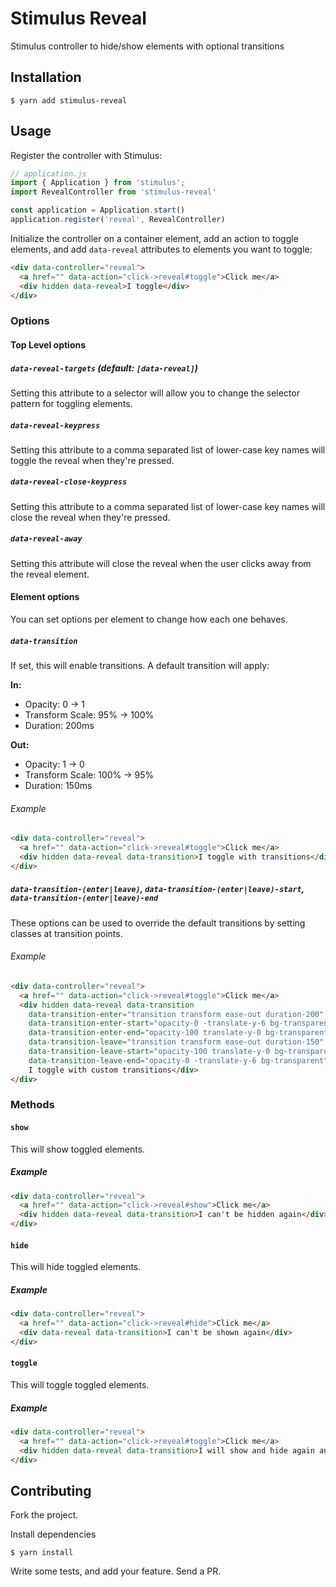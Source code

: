 # Stimulus Reveal

Stimulus controller to hide/show elements with optional transitions

## Installation

```shell
$ yarn add stimulus-reveal
```

## Usage

Register the controller with Stimulus:

```javascript
// application.js
import { Application } from 'stimulus';
import RevealController from 'stimulus-reveal'

const application = Application.start()
application.register('reveal', RevealController)
```

Initialize the controller on a container element, add an action to toggle elements, and add `data-reveal` attributes to elements you want to toggle:

```html
<div data-controller="reveal">
  <a href="" data-action="click->reveal#toggle">Click me</a>
  <div hidden data-reveal>I toggle</div>
</div>
```


### Options

#### Top Level options

##### `data-reveal-targets` (default: `[data-reveal]`)
Setting this attribute to a selector will allow you to change the selector pattern for toggling elements.

##### `data-reveal-keypress`
Setting this attribute to a comma separated list of lower-case key names will toggle the reveal when they're pressed.

##### `data-reveal-close-keypress`
Setting this attribute to a comma separated list of lower-case key names will close the reveal when they're pressed.

##### `data-reveal-away`
Setting this attribute will close the reveal when the user clicks away from the reveal element.

#### Element options

You can set options per element to change how each one behaves.

##### `data-transition`
If set, this will enable transitions. A default transition will apply:

**In:**
- Opacity: 0 -> 1
- Transform Scale: 95% -> 100%
- Duration: 200ms

**Out:**
- Opacity: 1 -> 0
- Transform Scale: 100% -> 95%
- Duration: 150ms

###### Example

```html
<div data-controller="reveal">
  <a href="" data-action="click->reveal#toggle">Click me</a>
  <div hidden data-reveal data-transition>I toggle with transitions</div>
</div>
```

##### `data-transition-(enter|leave)`, `data-transition-(enter|leave)-start`, `data-transition-(enter|leave)-end`
These options can be used to override the default transitions by setting classes at transition points.

###### Example

```html
<div data-controller="reveal">
  <a href="" data-action="click->reveal#toggle">Click me</a>
  <div hidden data-reveal data-transition
    data-transition-enter="transition transform ease-out duration-200"
    data-transition-enter-start="opacity-0 -translate-y-6 bg-transparent"
    data-transition-enter-end="opacity-100 translate-y-0 bg-transparent"
    data-transition-leave="transition transform ease-out duration-150"
    data-transition-leave-start="opacity-100 translate-y-0 bg-transparent"
    data-transition-leave-end="opacity-0 -translate-y-6 bg-transparent">
    I toggle with custom transitions</div>
</div>
```


### Methods

#### `show`

This will show toggled elements.

##### Example

```html
<div data-controller="reveal">
  <a href="" data-action="click->reveal#show">Click me</a>
  <div hidden data-reveal data-transition>I can't be hidden again</div>
</div>
```

#### `hide`

This will hide toggled elements.

##### Example

```html
<div data-controller="reveal">
  <a href="" data-action="click->reveal#hide">Click me</a>
  <div data-reveal data-transition>I can't be shown again</div>
</div>
```

#### `toggle`

This will toggle toggled elements.

##### Example

```html
<div data-controller="reveal">
  <a href="" data-action="click->reveal#toggle">Click me</a>
  <div hidden data-reveal data-transition>I will show and hide again and again and again</div>
</div>
```

## Contributing

Fork the project.

Install dependencies
```shell
$ yarn install
```

Write some tests, and add your feature. Send a PR.
